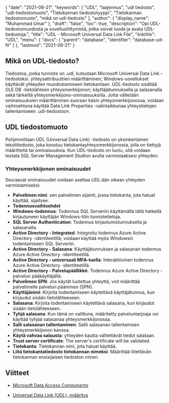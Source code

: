 {
  "date": "2021-06-21",
  "keywords": [
"UDL",
"laajennus",
"udl tiedosto",
"udl-tiedostomuoto",
"Tietokannan tiedostotyyppi",
"Tietokannan tiedostomuoto",
"mikä on udl-tiedosto"
],
  "author": {
    "display_name": "Muhammad Umar"
},
  "draft": "false",
  "toc": true,
  "description": "Opi UDL-tiedostomuodosta ja sovellusliittymistä, jotka voivat luoda ja avata UDL-tiedostoja.",
  "title": "UDL - Microsoft Universal Data Link File",
  "linktitle": "UDL",
  "menu": {
    "docs": {
      "parent": "database",
      "identifier": "database-ud-fil"
}
},
  "lastmod": "2021-06-21"
}

## Mikä on UDL-tiedosto?
Tiedostoa, jonka tunniste on .udl, kutsutaan Microsoft Universal Data Link -tiedostoksi. yhteysattribuuttien määrittäminen; Windows-sovellukset käyttävät yhteyden muodostamiseen tietokantaan. UDL-tiedosto sisältää OLE DB -tietolähteen yhteysmerkkijonon; käyttäjätunnuksella ja salasanalla sekä tärkeillä yhteysmerkkijono-ominaisuuksilla. Jotta vältetään ominaisuuksien määrittäminen suoraan käsin yhteysmerkkijonossa, voidaan vaihtoehtona käyttää Data Link Properties -valintaikkunaa yhteystietojen tallentamiseen .udl-tiedostoon.

## UDL tiedostomuoto
Pohjimmiltaan UDL (Universal Data Link) -tiedosto on yksinkertainen tekstitiedosto, joka koostuu tietokantayhteysmerkkijonosta, jolla on tiettyjä määritteitä tai ominaisuuksia. Kun UDL-tiedosto on luotu, sitä voidaan testata SQL Server Management Studion avulla varmistaaksesi yhteyden.

### Yhteysmerkkijonon ominaisuudet
Seuraavat ominaisuudet voidaan asettaa UDL:ään oikean yhteyden varmistamiseksi:

- **Palvelimen nimi**: sen palvelimen sijainti, jossa tietokanta, jota haluat käyttää, sijaitsee.
- **Todennusvaihtoehdot**
- **Windows-todennus**: Todennus SQL Serveriin käyttämällä tällä hetkellä kirjautuneen käyttäjän Windows-tilin tunnistetietoja.
- **SQL Server Authentication**: Todennus kirjautumistunnuksella ja salasanalla.
- **Active Directory - Integrated**: Integroitu todennus Azure Active Directory -identiteetillä; voidaan käyttää myös Windowsin todentamiseen SQL Serveriin.
- **Active Directory - Salasana**: Käyttäjätunnuksen ja salasanan todennus Azure Active Directory -identiteetillä.
- **Active Directory - universaali MFA-tuella**: Interaktiivinen todennus Azure Active Directory -identiteetillä.
- **Active Directory - Palvelupäällikkö**: Todennus Azure Active Directory -palvelun pääkäyttäjällä.
- **Palvelimen SPN**: Jos käytät luotettua yhteyttä, voit määrittää palvelimelle palvelun päänimen (SPN).
- **Käyttäjänimi**: Kirjoita todentamiseen käytettävä käyttäjätunnus, kun kirjaudut sisään tietolähteeseen.
- **Salasana**: Kirjoita todentamiseen käytettävä salasana, kun kirjaudut sisään tietolähteeseen.
- **Tyhjä salasana**: Kun tämä on valittuna, määritetty palveluntarjoaja voi käyttää tyhjää salasanaa yhteysmerkkijonossa.
- **Salli salasanan tallentaminen**: Sallii salasanan tallentamisen yhteysmerkkijonon kanssa.
- **Käytä vahvaa salausta**: yhteyden kautta välitettävät tiedot salataan.
- **Trust server certificate**: The server's certificate will be validated.
- **Tietokanta**: Tietokannan nimi, jota haluat käyttää.
- **Liitä tietokantatiedosto tietokannan nimeksi**: Määrittää liitettävän tietokannan ensisijaisen tiedoston nimen.

## Viitteet ##

* [Microsoft Data Access Components](https://en.wikipedia.org/wiki/Microsoft_Data_Access_Components#Universal_data_link)

* [Universal Data Link (UDL) -määritys](https://learn.microsoft.com/en-us/sql/connect/oledb/help-topics/data-link-pages?view=sql-server-ver15)


